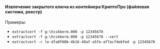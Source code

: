#### Извлечение закрытого ключа из контейнера КриптоПро (файловая система, реестр)

Примеры:

- `extractcert -f g:\hcskberm.000 -p 12345678`
- `extractcert -f g:\hcskberm.000 -p 12345678 --cert`
- `extractcert -r le-dfa0f60b-4b16-49af-a5fe-af7acf4e6fed -p 12345678`
